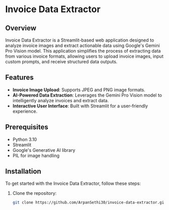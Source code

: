 # Invoice Data Extractor

## Overview
Invoice Data Extractor is a Streamlit-based web application designed to analyze invoice images and extract actionable data using Google's Gemini Pro Vision model. This application simplifies the process of extracting data from various invoice formats, allowing users to upload invoice images, input custom prompts, and receive structured data outputs.

## Features
- **Invoice Image Upload**: Supports JPEG and PNG image formats.
- **AI-Powered Data Extraction**: Leverages the Gemini Pro Vision model to intelligently analyze invoices and extract data.
- **Interactive User Interface**: Built with Streamlit for a user-friendly experience.

## Prerequisites
- Python 3.10
- Streamlit
- Google's Generative AI library
- PIL for image handling

## Installation
To get started with the Invoice Data Extractor, follow these steps:

1. Clone the repository:
   ```bash
   git clone https://github.com/ArpanSethi30/invoice-data-extractor.git

